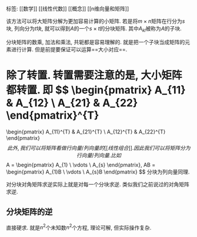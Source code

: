 标签: [[数学]] [[线性代数]] [[概念]] [[n维向量和矩阵]]

该方法可以将大矩阵分解为更加容易计算的小矩阵. 若是将$m\times n$矩阵在行分为$s$块, 列向分为$t$块, 就可以得到$A$的一个$s\times t$的分块矩阵. 其中$A_{kl}$被称为$A$的子块. 

分块矩阵的数乘, 加法和乘法, 共轭都是容易理解的. 就是把一个子块当成矩阵的元素进行计算. 但是前提要保证可以运算==大小对应==. 

除了转置. 转置需要注意的是, 大小矩阵都转置. 即
$$
\begin{pmatrix}
A_{11} & A_{12} \\
A_{21} & A_{22}
\end{pmatrix}^{T}
= 
\begin{pmatrix}
A_{11}^{T} & A_{21}^{T} \\
A_{12}^{T} & A_{22}^{T}
\end{pmatrix}
$$
此外, 我们可以将矩阵看做行向量/列向量的[[线性组合]]. 因此我们可以将矩阵分为行向量/列向量. 比如
$$
A = \begin{pmatrix}
A_{1} \\
\vdots \\
A_{s}
\end{pmatrix},
AB = \begin{pmatrix}
A_{1}B \\
\vdots \\
A_{s}B
\end{pmatrix}
$$
分块为列向量同理. 

对分块对角矩阵求逆实际上就是对每一个分块求逆. 类似我们之前说过的对角矩阵求逆. 

## 分块矩阵的逆

直接硬求. 就是$n^{2}$个未知数$n^{2}$个方程, 理论可解, 但实际操作复杂. 

